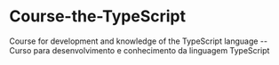 # Course-the-TypeScript
Course for development and knowledge of the TypeScript language -- Curso para desenvolvimento e conhecimento da linguagem TypeScript
